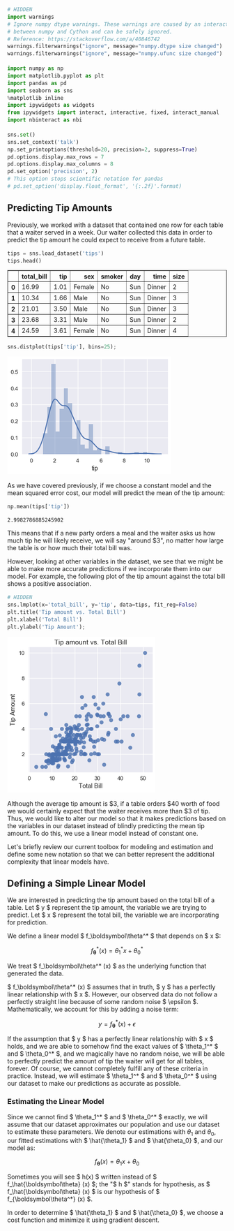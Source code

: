 

```python
# HIDDEN
import warnings
# Ignore numpy dtype warnings. These warnings are caused by an interaction
# between numpy and Cython and can be safely ignored.
# Reference: https://stackoverflow.com/a/40846742
warnings.filterwarnings("ignore", message="numpy.dtype size changed")
warnings.filterwarnings("ignore", message="numpy.ufunc size changed")

import numpy as np
import matplotlib.pyplot as plt
import pandas as pd
import seaborn as sns
%matplotlib inline
import ipywidgets as widgets
from ipywidgets import interact, interactive, fixed, interact_manual
import nbinteract as nbi

sns.set()
sns.set_context('talk')
np.set_printoptions(threshold=20, precision=2, suppress=True)
pd.options.display.max_rows = 7
pd.options.display.max_columns = 8
pd.set_option('precision', 2)
# This option stops scientific notation for pandas
# pd.set_option('display.float_format', '{:.2f}'.format)
```

## Predicting Tip Amounts

Previously, we worked with a dataset that contained one row for each table that a waiter served in a week. Our waiter collected this data in order to predict the tip amount he could expect to receive from a future table.


```python
tips = sns.load_dataset('tips')
tips.head()
```




<div>
<style scoped>
    .dataframe tbody tr th:only-of-type {
        vertical-align: middle;
    }

    .dataframe tbody tr th {
        vertical-align: top;
    }

    .dataframe thead th {
        text-align: right;
    }
</style>
<table border="1" class="dataframe">
  <thead>
    <tr style="text-align: right;">
      <th></th>
      <th>total_bill</th>
      <th>tip</th>
      <th>sex</th>
      <th>smoker</th>
      <th>day</th>
      <th>time</th>
      <th>size</th>
    </tr>
  </thead>
  <tbody>
    <tr>
      <th>0</th>
      <td>16.99</td>
      <td>1.01</td>
      <td>Female</td>
      <td>No</td>
      <td>Sun</td>
      <td>Dinner</td>
      <td>2</td>
    </tr>
    <tr>
      <th>1</th>
      <td>10.34</td>
      <td>1.66</td>
      <td>Male</td>
      <td>No</td>
      <td>Sun</td>
      <td>Dinner</td>
      <td>3</td>
    </tr>
    <tr>
      <th>2</th>
      <td>21.01</td>
      <td>3.50</td>
      <td>Male</td>
      <td>No</td>
      <td>Sun</td>
      <td>Dinner</td>
      <td>3</td>
    </tr>
    <tr>
      <th>3</th>
      <td>23.68</td>
      <td>3.31</td>
      <td>Male</td>
      <td>No</td>
      <td>Sun</td>
      <td>Dinner</td>
      <td>2</td>
    </tr>
    <tr>
      <th>4</th>
      <td>24.59</td>
      <td>3.61</td>
      <td>Female</td>
      <td>No</td>
      <td>Sun</td>
      <td>Dinner</td>
      <td>4</td>
    </tr>
  </tbody>
</table>
</div>




```python
sns.distplot(tips['tip'], bins=25);
```


![png](linear_tips_files/linear_tips_3_0.png)


As we have covered previously, if we choose a constant model and the mean squared error cost, our model will predict the mean of the tip amount:


```python
np.mean(tips['tip'])
```




    2.9982786885245902



This means that if a new party orders a meal and the waiter asks us how much tip he will likely receive, we will say "around \$3", no matter how large the table is or how much their total bill was.

However, looking at other variables in the dataset, we see that we might be able to make more accurate predictions if we incorporate them into our model. For example, the following plot of the tip amount against the total bill shows a positive association.


```python
# HIDDEN
sns.lmplot(x='total_bill', y='tip', data=tips, fit_reg=False)
plt.title('Tip amount vs. Total Bill')
plt.xlabel('Total Bill')
plt.ylabel('Tip Amount');
```


![png](linear_tips_files/linear_tips_7_0.png)


Although the average tip amount is $\$3$, if a table orders $\$40$ worth of food we would certainly expect that the waiter receives more than $\$3$ of tip. Thus, we would like to alter our model so that it makes predictions based on the variables in our dataset instead of blindly predicting the mean tip amount. To do this, we use a linear model instead of constant one.

Let's briefly review our current toolbox for modeling and estimation and define some new notation so that we can better represent the additional complexity that linear models have.

## Defining a Simple Linear Model

We are interested in predicting the tip amount based on the total bill of a table. Let $ y $ represent the tip amount, the variable we are trying to predict. Let $ x $ represent the total bill, the variable we are incorporating for prediction. 

We define a linear model $ f_\boldsymbol\theta^* $ that depends on $ x $:

$$
f_\boldsymbol\theta^* (x) = \theta_1^* x + \theta_0^*
$$

We treat $ f_\boldsymbol\theta^* (x) $ as the underlying function that generated the data.

$ f_\boldsymbol\theta^* (x) $ assumes that in truth, $ y $ has a perfectly linear relationship with $ x $. However, our observed data do not follow a perfectly straight line because of some random noise $ \epsilon $. Mathematically, we account for this by adding a noise term:

$$
y = f_\boldsymbol\theta^* (x) + \epsilon
$$

If the assumption that $ y $ has a perfectly linear relationship with $ x $ holds, and we are able to somehow find the exact values of $ \theta_1^* $ and $ \theta_0^* $, and we magically have no random noise, we will be able to perfectly predict the amount of tip the waiter will get for all tables, forever. Of course, we cannot completely fulfill any of these criteria in practice. Instead, we will estimate $ \theta_1^* $ and $ \theta_0^* $ using our dataset to make our predictions as accurate as possible.

### Estimating the Linear Model

Since we cannot find $ \theta_1^* $ and $ \theta_0^* $ exactly, we will assume that our dataset approximates our population and use our dataset to estimate these parameters. We denote our estimations with $\theta_1$ and $\theta_0$, our fitted estimations with $ \hat{\theta_1} $ and $ \hat{\theta_0} $, and our model as:

$$
f_\boldsymbol\theta (x) = \theta_1 x + \theta_0
$$

Sometimes you will see $ h(x) $ written instead of $ f_\hat{\boldsymbol\theta} (x) $; the "$ h $" stands for hypothesis, as $ f_\hat{\boldsymbol\theta} (x) $ is our hypothesis of $ f_{\boldsymbol\theta^*} (x) $.

In order to determine $ \hat{\theta_1} $ and $ \hat{\theta_0} $, we choose a cost function and minimize it using gradient descent.
